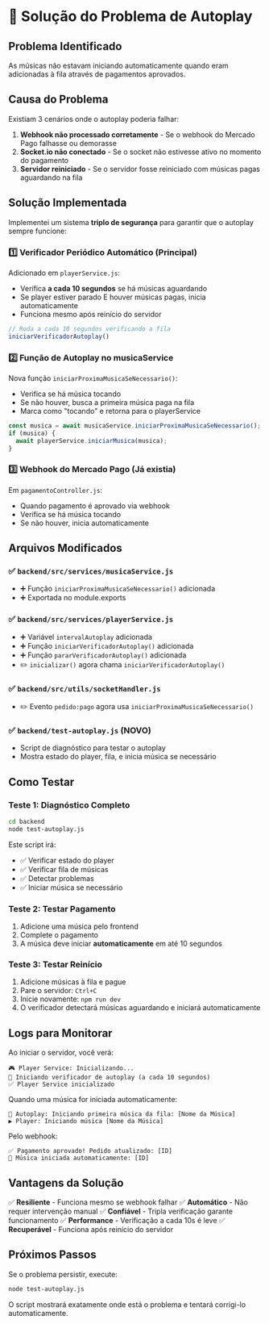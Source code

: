 # 🎵 Solução do Problema de Autoplay

## Problema Identificado

As músicas não estavam iniciando automaticamente quando eram adicionadas à fila através de pagamentos aprovados.

## Causa do Problema

Existiam 3 cenários onde o autoplay poderia falhar:

1. **Webhook não processado corretamente** - Se o webhook do Mercado Pago falhasse ou demorasse
2. **Socket.io não conectado** - Se o socket não estivesse ativo no momento do pagamento
3. **Servidor reiniciado** - Se o servidor fosse reiniciado com músicas pagas aguardando na fila

## Solução Implementada

Implementei um sistema **triplo de segurança** para garantir que o autoplay sempre funcione:

### 1️⃣ **Verificador Periódico Automático** (Principal)

Adicionado em `playerService.js`:
- Verifica **a cada 10 segundos** se há músicas aguardando
- Se player estiver parado E houver músicas pagas, inicia automaticamente
- Funciona mesmo após reinício do servidor

```javascript
// Roda a cada 10 segundos verificando a fila
iniciarVerificadorAutoplay()
```

### 2️⃣ **Função de Autoplay no musicaService**

Nova função `iniciarProximaMusicaSeNecessario()`:
- Verifica se há música tocando
- Se não houver, busca a primeira música paga na fila
- Marca como "tocando" e retorna para o playerService

```javascript
const musica = await musicaService.iniciarProximaMusicaSeNecessario();
if (musica) {
  await playerService.iniciarMusica(musica);
}
```

### 3️⃣ **Webhook do Mercado Pago** (Já existia)

Em `pagamentoController.js`:
- Quando pagamento é aprovado via webhook
- Verifica se há música tocando
- Se não houver, inicia automaticamente

## Arquivos Modificados

### ✅ `backend/src/services/musicaService.js`
- ➕ Função `iniciarProximaMusicaSeNecessario()` adicionada
- ➕ Exportada no module.exports

### ✅ `backend/src/services/playerService.js`
- ➕ Variável `intervalAutoplay` adicionada
- ➕ Função `iniciarVerificadorAutoplay()` adicionada
- ➕ Função `pararVerificadorAutoplay()` adicionada
- ✏️ `inicializar()` agora chama `iniciarVerificadorAutoplay()`

### ✅ `backend/src/utils/socketHandler.js`
- ✏️ Evento `pedido:pago` agora usa `iniciarProximaMusicaSeNecessario()`

### ✅ `backend/test-autoplay.js` (NOVO)
- Script de diagnóstico para testar o autoplay
- Mostra estado do player, fila, e inicia música se necessário

## Como Testar

### Teste 1: Diagnóstico Completo
```bash
cd backend
node test-autoplay.js
```

Este script irá:
- ✅ Verificar estado do player
- ✅ Verificar fila de músicas
- ✅ Detectar problemas
- ✅ Iniciar música se necessário

### Teste 2: Testar Pagamento
1. Adicione uma música pelo frontend
2. Complete o pagamento
3. A música deve iniciar **automaticamente** em até 10 segundos

### Teste 3: Testar Reinício
1. Adicione músicas à fila e pague
2. Pare o servidor: `Ctrl+C`
3. Inicie novamente: `npm run dev`
4. O verificador detectará músicas aguardando e iniciará automaticamente

## Logs para Monitorar

Ao iniciar o servidor, você verá:
```
🎮 Player Service: Inicializando...
🔄 Iniciando verificador de autoplay (a cada 10 segundos)
✅ Player Service inicializado
```

Quando uma música for iniciada automaticamente:
```
🎵 Autoplay: Iniciando primeira música da fila: [Nome da Música]
▶️ Player: Iniciando música [Nome da Música]
```

Pelo webhook:
```
✅ Pagamento aprovado! Pedido atualizado: [ID]
🎵 Música iniciada automaticamente: [ID]
```

## Vantagens da Solução

✅ **Resiliente** - Funciona mesmo se webhook falhar
✅ **Automático** - Não requer intervenção manual
✅ **Confiável** - Tripla verificação garante funcionamento
✅ **Performance** - Verificação a cada 10s é leve
✅ **Recuperável** - Funciona após reinício do servidor

## Próximos Passos

Se o problema persistir, execute:
```bash
node test-autoplay.js
```

O script mostrará exatamente onde está o problema e tentará corrigi-lo automaticamente.
